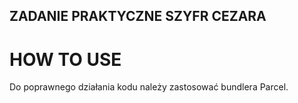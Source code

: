 ## ZADANIE PRAKTYCZNE SZYFR CEZARA

# HOW TO USE

Do poprawnego działania kodu należy zastosować bundlera Parcel.
